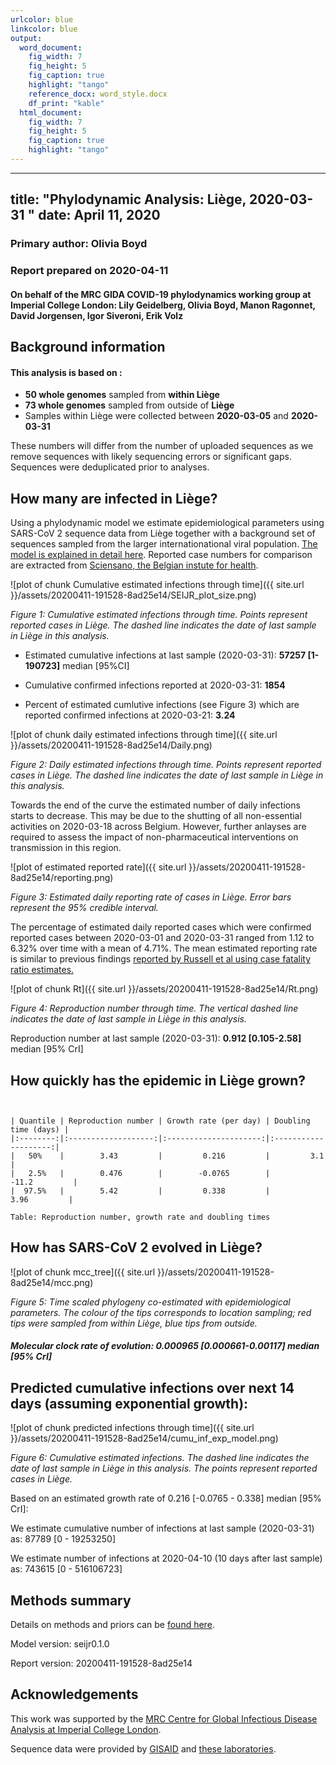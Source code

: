 ```yaml
---
urlcolor: blue
linkcolor: blue
output:
  word_document:
    fig_width: 7
    fig_height: 5
    fig_caption: true
    highlight: "tango"
    reference_docx: word_style.docx
    df_print: "kable"
  html_document:
    fig_width: 7
    fig_height: 5
    fig_caption: true
    highlight: "tango"
---
```









---
title: "Phylodynamic Analysis: Liège, 2020-03-31 "
date: April 11, 2020
---





### Primary author: Olivia Boyd

### Report prepared on 2020-04-11

#### On behalf of the MRC GIDA COVID-19 phylodynamics working group at Imperial College London: Lily Geidelberg, Olivia Boyd, Manon Ragonnet, David Jorgensen,  Igor Siveroni, Erik Volz




## Background information  




#### This analysis is based on : 
  
* **50 whole genomes** sampled from **within Liège**
* **73 whole genomes** sampled from outside of **Liège**
* Samples within Liège were collected between **2020-03-05** and **2020-03-31**


These numbers will differ from the number of uploaded sequences as we remove sequences with likely sequencing errors or significant gaps. Sequences were deduplicated prior to analyses. 


<!-- ##### To add: [optional plot of sample distribution through time] -->



## How many are infected in Liège?

Using a phylodynamic model we estimate epidemiological parameters using SARS-CoV 2 sequence data from Liège together with a background set of sequences sampled from the larger internationational viral population. [The model is explained in detail here](http://whoinfectedwhom.org/seijr0.1.0_methods.pdf). Reported case numbers for comparison are extracted from [Sciensano, the Belgian instute for health](https://epistat.wiv-isp.be/covid/).




![plot of chunk Cumulative estimated infections through time]({{ site.url }}/assets/20200411-191528-8ad25e14/SEIJR_plot_size.png)

*Figure 1: Cumulative estimated infections through time. Points represent reported cases in Liège. The dashed line indicates the date of last sample in Liège in this analysis.*


* Estimated cumulative infections at last sample (2020-03-31): **57257 [1-190723]** median [95%CI]

* Cumulative confirmed infections reported at 2020-03-31: **1854**

* Percent of estimated cumlutive infections (see Figure 3) which are reported confirmed infections at 2020-03-21: **3.24**

<!-- * Cumulative number of active infections at 2020-03-31:   -->



![plot of chunk daily estimated infections through time]({{ site.url }}/assets/20200411-191528-8ad25e14/Daily.png)

*Figure 2: Daily estimated infections through time. Points represent reported cases in Liège. The dashed line indicates the date of last sample in Liège in this analysis.*

Towards the end of the curve the estimated number of daily infections starts to decrease. This may be due to the shutting of all non-essential activities on 2020-03-18 across Belgium. However, further anlayses are required to assess the impact of non-pharmaceutical interventions on transmission in this region. 

![plot of estimated reported rate]({{ site.url }}/assets/20200411-191528-8ad25e14/reporting.png)

*Figure 3: Estimated daily reporting rate of cases in Liège. Error bars represent the 95% credible interval.*

The percentage of estimated daily reported cases which were confirmed reported cases between 2020-03-01 and 2020-03-31 ranged from 1.12 to 6.32% over time with a mean of 4.71%. The mean estimated reporting rate is similar to previous findings [reported by Russell et al using case fatality ratio estimates.](https://cmmid.github.io/topics/covid19/severity/global_cfr_estimates.html) 

![plot of chunk Rt]({{ site.url }}/assets/20200411-191528-8ad25e14/Rt.png)

*Figure 4: Reproduction number through time. The vertical dashed line indicates the date of last sample in Liège in this analysis.*

Reproduction number at last sample (2020-03-31): **0.912 [0.105-2.58]** median [95% CrI]


## How quickly has the epidemic in Liège grown?




```


| Quantile | Reproduction number | Growth rate (per day) | Doubling time (days) |
|:--------:|:-------------------:|:---------------------:|:--------------------:|
|   50%    |        3.43         |         0.216         |         3.1          |
|   2.5%   |        0.476        |        -0.0765        |        -11.2         |
|  97.5%   |        5.42         |         0.338         |         3.96         |

Table: Reproduction number, growth rate and doubling times
```






## How has SARS-CoV 2 evolved in Liège?



![plot of chunk mcc_tree]({{ site.url }}/assets/20200411-191528-8ad25e14/mcc.png)

*Figure 5: Time scaled phylogeny co-estimated with epidemiological parameters. The colour of the tips corresponds to location sampling; red tips were sampled from within Liège, blue tips from outside.*



##### Molecular clock rate of evolution: **0.000965 [0.000661-0.00117]** median [95% CrI]  

<!-- #### (optional) Number of introductions into Liège (someone needs to write code to compute this) -->




## Predicted cumulative infections over next 14 days (assuming exponential growth):



![plot of chunk predicted infections through time]({{ site.url }}/assets/20200411-191528-8ad25e14/cumu_inf_exp_model.png)

*Figure 6: Cumulative estimated infections. The dashed line indicates the date of last sample in Liège in this analysis. The points represent reported cases in Liège.*

Based on an estimated growth rate of 0.216 [-0.0765 - 0.338] median [95% CrI]:  

We estimate cumulative number of infections at last sample (2020-03-31) as: 87789 [0 - 19253250]

We estimate number of infections at 2020-04-10 (10 days after last sample) as: 743615 [0 - 516106723]  




## Methods summary



Details on methods and priors can be [found here](http://whoinfectedwhom.org/seijr0.1.0_methods.pdf).


Model version: seijr0.1.0

Report version: 20200411-191528-8ad25e14


## Acknowledgements

This work was supported by the [MRC Centre for Global Infectious Disease Analysis at Imperial College London](https://www.imperial.ac.uk/mrc-global-infectious-disease-analysis).

Sequence data were provided by [GISAID](http://www.epicov.org) and [these laboratories](http://whoinfectedwhom.org/gisaid_cov2020_acknowledgement_table.xls).


